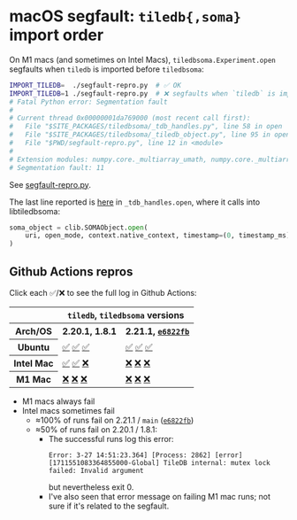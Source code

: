 # macOS segfault: `tiledb{,soma}` import order

On M1 macs (and sometimes on Intel Macs), `tiledbsoma.Experiment.open` segfaults when `tiledb` is imported before `tiledbsoma`:
```bash
IMPORT_TILEDB=  ./segfault-repro.py  # ✅ OK
IMPORT_TILEDB=1 ./segfault-repro.py  # ❌ segfaults when `tiledb` is imported before `tiledbsoma`
# Fatal Python error: Segmentation fault
#
# Current thread 0x00000001da769000 (most recent call first):
#   File "$SITE_PACKAGES/tiledbsoma/_tdb_handles.py", line 58 in open
#   File "$SITE_PACKAGES/tiledbsoma/_tiledb_object.py", line 95 in open
#   File "$PWD/segfault-repro.py", line 12 in <module>
#
# Extension modules: numpy.core._multiarray_umath, numpy.core._multiarray_tests, numpy.linalg._umath_linalg, numpy.fft._pocketfft_internal, numpy.random._common, numpy.random.bit_generator, numpy.random._bounded_integers, numpy.random._mt19937, numpy.random.mtrand, numpy.random._philox, numpy.random._pcg64, numpy.random._sfc64, numpy.random._generator, tiledb.libtiledb, pyarrow.lib, pyarrow._hdfsio, h5py._errors, h5py.defs, h5py._objects, h5py.h5, h5py.utils, h5py.h5t, h5py.h5s, h5py.h5ac, h5py.h5p, h5py.h5r, h5py._proxy, h5py._conv, h5py.h5z, h5py.h5a, h5py.h5d, h5py.h5ds, h5py.h5g, h5py.h5i, h5py.h5f, h5py.h5fd, h5py.h5pl, h5py.h5o, h5py.h5l, h5py._selector, pandas._libs.tslibs.ccalendar, pandas._libs.tslibs.np_datetime, pandas._libs.tslibs.dtypes, pandas._libs.tslibs.base, pandas._libs.tslibs.nattype, pandas._libs.tslibs.timezones, pandas._libs.tslibs.fields, pandas._libs.tslibs.timedeltas, pandas._libs.tslibs.tzconversion, pandas._libs.tslibs.timestamps, pandas._libs.properties, pandas._libs.tslibs.offsets, pandas._libs.tslibs.strptime, pandas._libs.tslibs.parsing, pandas._libs.tslibs.conversion, pandas._libs.tslibs.period, pandas._libs.tslibs.vectorized, pandas._libs.ops_dispatch, pandas._libs.missing, pandas._libs.hashtable, pandas._libs.algos, pandas._libs.interval, pandas._libs.lib, pyarrow._compute, pandas._libs.ops, pandas._libs.hashing, pandas._libs.arrays, pandas._libs.tslib, pandas._libs.sparse, pandas._libs.internals, pandas._libs.indexing, pandas._libs.index, pandas._libs.writers, pandas._libs.join, pandas._libs.window.aggregations, pandas._libs.window.indexers, pandas._libs.reshape, pandas._libs.groupby, pandas._libs.json, pandas._libs.parsers, pandas._libs.testing, scipy._lib._ccallback_c, scipy.sparse._sparsetools, _csparsetools, scipy.sparse._csparsetools, scipy.linalg._fblas, scipy.linalg._flapack, scipy.linalg.cython_lapack, scipy.linalg._cythonized_array_utils, scipy.linalg._solve_toeplitz, scipy.linalg._flinalg, scipy.linalg._decomp_lu_cython, scipy.linalg._matfuncs_sqrtm_triu, scipy.linalg.cython_blas, scipy.linalg._matfuncs_expm, scipy.linalg._decomp_update, scipy.sparse.linalg._dsolve._superlu, scipy.sparse.linalg._eigen.arpack._arpack, scipy.sparse.csgraph._tools, scipy.sparse.csgraph._shortest_path, scipy.sparse.csgraph._traversal, scipy.sparse.csgraph._min_spanning_tree, scipy.sparse.csgraph._flow, scipy.sparse.csgraph._matching, scipy.sparse.csgraph._reordering, numba.core.typeconv._typeconv, numba._helperlib, numba._dynfunc, numba._dispatcher, numba.core.runtime._nrt_python, numba.np.ufunc._internal, numba.experimental.jitclass._box (total: 112)
# Segmentation fault: 11
```

See [segfault-repro.py](segfault-repro.py).

The last line reported is [here][_tdb_handles.py#L58] in `_tdb_handles.open`, where it calls into libtiledbsoma:
```python
soma_object = clib.SOMAObject.open(
    uri, open_mode, context.native_context, timestamp=(0, timestamp_ms)
)
```

## Github Actions repros

Click each ✅/❌ to see the full log in Github Actions:
<table>
  <tr>
    <th></th>
    <th colspan="2">
      <code>tiledb</code>,
      <code>tiledbsoma</code>
      versions
    </th>
  </tr>
  <tr>
    <th>Arch/OS</th>
    <th>2.20.1, 1.8.1</th>
    <th>2.21.1, <a href="https://github.com/single-cell-data/TileDB-SOMA/tree/e6822fb4f0a02256ceb487448bd0d13b073946c8"><code>e6822fb</code></a></th>
  </tr>
    <tr>
        <th>Ubuntu</th>
        <td>
          <a href="https://github.com/ryan-williams/tiledb-scratch/actions/runs/8457612701/job/23169976714">✅</a>
          <a href="https://github.com/ryan-williams/tiledb-scratch/actions/runs/8457612701/job/23170035198">✅</a>
          <a href="https://github.com/ryan-williams/tiledb-scratch/actions/runs/8457612701/job/23170201677">✅</a>
        </td>
        <td>
          <a href="https://github.com/ryan-williams/tiledb-scratch/actions/runs/8457048651/job/23168150126#step:9:20">✅</a>
          <a href="https://github.com/ryan-williams/tiledb-scratch/actions/runs/8457048651/job/23169324907">✅</a>
          <a href="https://github.com/ryan-williams/tiledb-scratch/actions/runs/8457048651/job/23170218569">✅</a>
        </td>
    </tr>
    <tr>
        <th>Intel Mac</th>
        <td>
          <a href="https://github.com/ryan-williams/tiledb-scratch/actions/runs/8457636565/job/23170045934#step:10:20">✅</a>
          <a href="https://github.com/ryan-williams/tiledb-scratch/actions/runs/8457636565/job/23170117058#step:10:15">✅</a>
          <a href="https://github.com/ryan-williams/tiledb-scratch/actions/runs/8457636565/job/23170199274#step:10:21">❌</a>
        </td>
        <td>
          <a href="https://github.com/ryan-williams/tiledb-scratch/actions/runs/8455805326/job/23164146330#step:9:23">❌</a>
          <a href="https://github.com/ryan-williams/tiledb-scratch/actions/runs/8455805326/job/23168162572#step:9:23">❌</a>
          <a href="https://github.com/ryan-williams/tiledb-scratch/actions/runs/8455805326/job/23170224565#step:9:21">❌</a>
        </td>
    </tr>
    <tr>
        <th>M1 Mac</th>
        <td>
          <a href="https://github.com/ryan-williams/tiledb-scratch/actions/runs/8457661549/job/23170125204#step:10:21">❌</a>
          <a href="https://github.com/ryan-williams/tiledb-scratch/actions/runs/8457661549/job/23170153485#step:10:21">❌</a>
          <a href="https://github.com/ryan-williams/tiledb-scratch/actions/runs/8457661549/job/23170208212#step:10:21">❌</a>
        </td>
        <td>
          <a href="https://github.com/ryan-williams/tiledb-scratch/actions/runs/8455811514/job/23164166618#step:9:23">❌</a>
          <a href="https://github.com/ryan-williams/tiledb-scratch/actions/runs/8455811514/job/23168981363#step:9:23">❌</a>
          <a href="https://github.com/ryan-williams/tiledb-scratch/actions/runs/8455811514/job/23170229995#step:9:21">❌</a>
        </td>
    </tr>
</table>

- M1 macs always fail
- Intel macs sometimes fail
  - ≈100% of runs fail on 2.21.1 / `main` ([`e6822fb`])
  - ≈50% of runs fail on 2.20.1 / 1.8.1:
    - The successful runs log this error:
      ```
      Error: 3-27 14:51:23.364] [Process: 2862] [error] [1711551083364855000-Global] TileDB internal: mutex lock failed: Invalid argument
      ```
      but nevertheless exit 0.
    - I've also seen that error message on failing M1 mac runs; not sure if it's related to the segfault.


[`e6822fb`]: https://github.com/single-cell-data/TileDB-SOMA/tree/e6822fb4f0a02256ceb487448bd0d13b073946c8
[_tdb_handles.py#L58]: https://github.com/single-cell-data/TileDB-SOMA/blob/1.8.1/apis/python/src/tiledbsoma/_tdb_handles.py#L58
